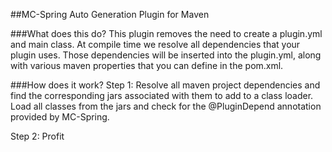 ##MC-Spring Auto Generation Plugin for Maven

###What does this do?
This plugin removes the need to create a plugin.yml and main class.
At compile time we resolve all dependencies that your plugin uses.
Those dependencies will be inserted into the plugin.yml, along with
various maven properties that you can define in the pom.xml.

###How does it work?
Step 1: Resolve all maven project dependencies and find the corresponding
jars associated with them to add to a class loader. Load all classes
from the jars and check for the @PluginDepend annotation provided by MC-Spring.

Step 2: Profit